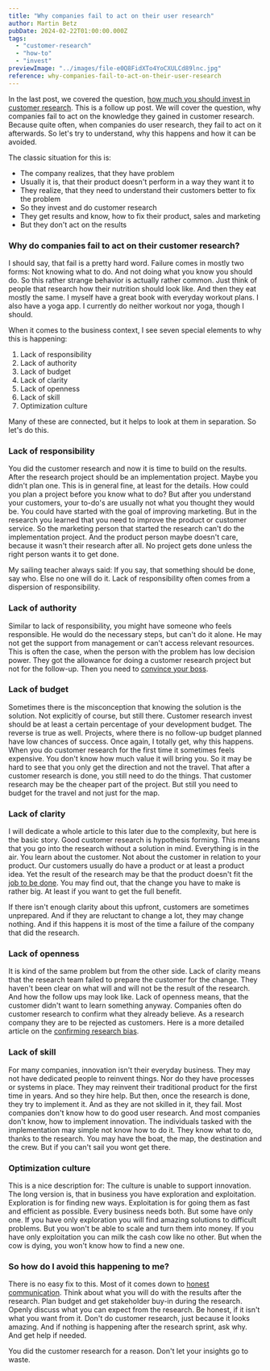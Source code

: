 ```yaml
---
title: "Why companies fail to act on their user research"
author: Martin Betz
pubDate: 2024-02-22T01:00:00.000Z
tags:
  - "customer-research"
  - "how-to"
  - "invest"
previewImage: "../images/file-e0Q8FidXTo4YoCXULCd89lnc.jpg"
reference: why-companies-fail-to-act-on-their-user-research
---
```


In the last post, we covered the question, [how much you should invest in customer research](/en/blog/how-much-should-i-invest-in-user-research/). This is a follow up post. We will cover the question, why companies fail to act on the knowledge they gained in customer research. Because quite often, when companies do user research, they fail to act on it afterwards. So let's try to understand, why this happens and how it can be avoided.

The classic situation for this is:

- The company realizes, that they have problem
- Usually it is, that their product doesn't perform in a way they want it to
- They realize, that they need to understand their customers better to fix the problem
- So they invest and do customer research
- They get results and know, how to fix their product, sales and marketing
- But they don't act on the results

### Why do companies fail to act on their customer research?

I should say, that fail is a pretty hard word. Failure comes in mostly two forms: Not knowing what to do. And not doing what you know you should do. So this rather strange behavior is actually rather common. Just think of people that research how their nutrition should look like. And then they eat mostly the same. I myself have a great book with everyday workout plans. I also have a yoga app. I currently do neither workout nor yoga, though I should.

When it comes to the business context, I see seven special elements to why this is happening:

1. Lack of responsibility
2. Lack of authority
3. Lack of budget
4. Lack of clarity
5. Lack of openness
6. Lack of skill
7. Optimization culture

Many of these are connected, but it helps to look at them in separation. So let's do this.

### Lack of responsibility

You did the customer research and now it is time to build on the results. After the research project should be an implementation project. Maybe you didn't plan one. This is in general fine, at least for the details. How could you plan a project before you know what to do? But after you understand your customers, your to-do's are usually not what you thought they would be. You could have started with the goal of improving marketing. But in the research you learned that you need to improve the product or customer service. So the marketing person that started the research can't do the implementation project. And the product person maybe doesn't care, because it wasn't their research after all. No project gets done unless the right person wants it to get done. 

My sailing teacher always said: If you say, that something should be done, say who. Else no one will do it. Lack of responsibility often comes from a dispersion of responsibility.

### Lack of authority

Similar to lack of responsibility, you might have someone who feels responsible. He would do the necessary steps, but can't do it alone. He may not get the support from management or can't access relevant resources. This is often the case, when the person with the problem has low decision power. They got the allowance for doing a customer research project but not for the follow-up. Then you need to [convince your boss](/en/blog/how-to-convince-your-boss/).

### Lack of budget

Sometimes there is the misconception that knowing the solution is the solution. Not explicitly of course, but still there. Customer research invest should be at least a certain percentage of your development budget. The reverse is true as well. Projects, where there is no follow-up budget planned have low chances of success. Once again, I totally get, why this happens. When you do customer research for the first time it sometimes feels expensive. You don't know how much value it will bring you. So it may be hard to see that you only get the direction and not the travel. That after a customer research is done, you still need to do the things. That customer research may be the cheaper part of the project. But still you need to budget for the travel and not just for the map.

### Lack of clarity

I will dedicate a whole article to this later due to the complexity, but here is the basic story. Good customer research is hypothesis forming. This means that you go into the research without a solution in mind. Everything is in the air. You learn about the customer. Not about the customer in relation to your product. Our customers usually do have a product or at least a product idea. Yet the result of the research may be that the product doesn't fit the [job to be done](/en/blog/understanding-the-jobs-to-be-done-perspective/). You may find out, that the change you have to make is rather big. At least if you want to get the full benefit.

If there isn't enough clarity about this upfront, customers are sometimes unprepared. And if they are reluctant to change a lot, they may change nothing. And if this happens it is most of the time a failure of the company that did the research.

### Lack of openness

It is kind of the same problem but from the other side. Lack of clarity means that the research team failed to prepare the customer for the change. They haven't been clear on what will and will not be the result of the research. And how the follow ups may look like. Lack of openness means, that the customer didn't want to learn something anyway. Companies often do customer research to confirm what they already believe. As a research company they are to be rejected as customers. Here is a more detailed article on the [confirming research bias](/en/blog/how-to-avoid-the-confirming-research-bias/).

### Lack of skill

For many companies, innovation isn't their everyday business. They may not have dedicated people to reinvent things. Nor do they have processes or systems in place. They may reinvent their traditional product for the first time in years. And so they hire help. But then, once the research is done, they try to implement it. And as they are not skilled in it, they fail. Most companies don't know how to do good user research. And most companies don't know, how to implement innovation. The individuals tasked with the implementation may simple not know how to do it. They know what to do, thanks to the research. You may have the boat, the map, the destination and the crew. But if you can't sail you wont get there.

### Optimization culture

This is a nice description for: The culture is unable to support innovation. The long version is, that in business you have exploration and exploitation. Exploration is for finding new ways. Exploitation is for going them as fast and efficient as possible. Every business needs both. But some have only one. If you have only exploration you will find amazing solutions to difficult problems. But you won't be able to scale and turn them into money. If you have only exploitation you can milk the cash cow like no other. But when the cow is dying, you won't know how to find a new one.

### So how do I avoid this happening to me?

There is no easy fix to this. Most of it comes down to [honest communication](/en/blog/your-language-limits-your-achievements/). Think about what you will do with the results after the research. Plan budget and get stakeholder buy-in during the research. Openly discuss what you can expect from the research. Be honest, if it isn't what you want from it. Don't do customer research, just because it looks amazing. And if nothing is happening after the research sprint, ask why. And get help if needed. 

You did the customer research for a reason. Don't let your insights go to waste.
